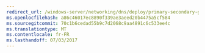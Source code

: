 ```yaml
---
redirect_url: /windows-server/networking/dns/deploy/primary-secondary-geo-location
ms.openlocfilehash: a86c46017ec8890f339ae3aeed20b4475a5cf584
ms.sourcegitcommit: 70c1b6cedad55b9c7d2068c9aa4891c6c533ee4c
ms.translationtype: MT
ms.contentlocale: fr-FR
ms.lasthandoff: 07/03/2017
---
```


